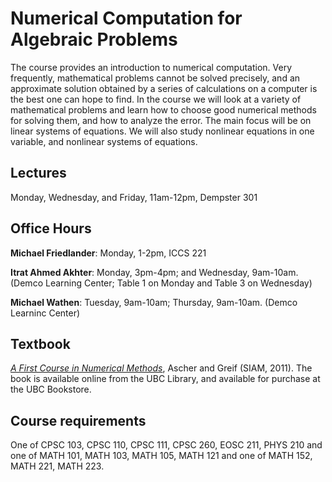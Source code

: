
# Numerical Computation for Algebraic Problems

The course provides an introduction to numerical computation. Very
frequently, mathematical problems cannot be solved precisely, and an
approximate solution obtained by a series of calculations on a
computer is the best one can hope to find. In the course we will look
at a variety of mathematical problems and learn how to choose good
numerical methods for solving them, and how to analyze the error. The
main focus will be on linear systems of equations. We will also study
nonlinear equations in one variable, and nonlinear systems of
equations.

## Lectures

Monday, Wednesday, and Friday, 11am-12pm, Dempster 301

## Office Hours

**Michael Friedlander**: Monday, 1-2pm, ICCS 221

**Itrat Ahmed Akhter**: Monday, 3pm-4pm; and Wednesday, 9am-10am.
(Demco Learning Center;  Table 1 on Monday and Table 3 on Wednesday)

**Michael Wathen**: Tuesday, 9am-10am; Thursday, 9am-10am. (Demco Learninc Center)

## Textbook

*[A First Course in Numerical Methods](http://bookstore.siam.org/cs07/)*,
 Ascher and Greif (SIAM, 2011). The book is available online from the
 UBC Library, and available for purchase at the UBC Bookstore.

## Course requirements

One of CPSC 103, CPSC 110, CPSC 111, CPSC 260, EOSC 211, PHYS 210 and
one of MATH 101, MATH 103, MATH 105, MATH 121 and one of MATH 152,
MATH 221, MATH 223.
